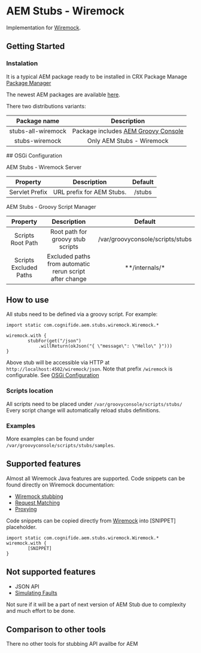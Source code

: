 # AEM Stubs - Wiremock

Implementation for [Wiremock](http://wiremock.org).

## Getting Started

### Instalation

It is a typical AEM package ready to be installed in CRX Package Manage [Package Manager](https://docs.adobe.com/content/help/en/experience-manager-65/administering/contentmanagement/package-manager.html#installing-packages)

The newest AEM packages are available [here](https://). 

There two distributions variants:

| Package name | Description 
 :---: | :---: | 
| stubs-all-wiremock | Package includes [AEM Groovy Console](https://github.com/icfnext/aem-groovy-console) 
| stubs-wiremock | Only AEM Stubs - Wiremock


<a id="osgi-configuration"/>
## OSGi Configuration

AEM Stubs - Wiremock Server 

| Property | Description | Default |
 :---: | :---: | :---: |
| Servlet Prefix | URL prefix for AEM Stubs.  | /stubs 

AEM Stubs - Groovy Script Manager

| Property | Description | Default |
 :---: | :---: | :---: |
| Scripts Root Path | Root path for groovy stub scripts  | /var/groovyconsole/scripts/stubs
| Scripts Excluded Paths | Excluded paths from automatic rerun script after change  | \*\*/internals/\*

## How to use

All stubs need to be defined via a groovy script. For example:

```
import static com.cognifide.aem.stubs.wiremock.Wiremock.*

wiremock.with {
        stubFor(get("/json")
            .willReturn(okJson("{ \"message\": \"Hello\" }")))
}
```
Above stub will be accessible via HTTP at `http://localhost:4502/wiremock/json`. Note that prefix `/wiremock` is configurable. See [OSGi Configuration](osgi-configuration)

### Scripts location
All scripts need to be placed under `/var/groovyconsole/scripts/stubs/` Every script change will automatically reload stubs definitions.

### Examples
More examples can be found under `/var/groovyconsole/scripts/stubs/samples`.


## Supported features

Almost all Wiremock Java features are supported. Code snippets can be found directly on Wiremock documentation:
 
 - [Wiremock stubbing](http://wiremock.org/docs/stubbing/)  
 - [Request Matching](http://wiremock.org/docs/request-matching/)
 - [Proxying](http://wiremock.org/docs/proxying/)

Code snippets can be copied directly from [Wiremock](http://wiremock.org) into [SNIPPET] placeholder.

```
import static com.cognifide.aem.stubs.wiremock.Wiremock.*
wiremock.with {
        [SNIPPET]
}
```

## Not supported features

 - JSON API 
 - [Simulating Faults](http://wiremock.org/docs/simulating-faults/)

Not sure if it will be a part of next version of AEM Stub due to complexity and much effort to be done. 

## Comparison to other tools
There no other tools for stubbing API availbe for AEM
